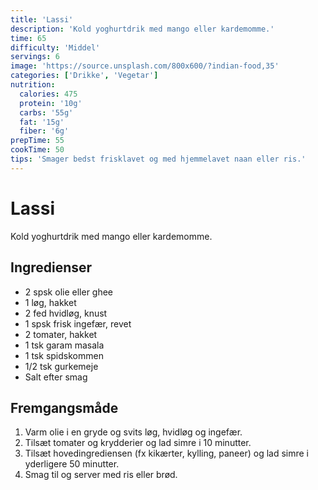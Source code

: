 ```yaml
---
title: 'Lassi'
description: 'Kold yoghurtdrik med mango eller kardemomme.'
time: 65
difficulty: 'Middel'
servings: 6
image: 'https://source.unsplash.com/800x600/?indian-food,35'
categories: ['Drikke', 'Vegetar']
nutrition:
  calories: 475
  protein: '10g'
  carbs: '55g'
  fat: '15g'
  fiber: '6g'
prepTime: 55
cookTime: 50
tips: 'Smager bedst frisklavet og med hjemmelavet naan eller ris.'
---
```


# Lassi

Kold yoghurtdrik med mango eller kardemomme.

## Ingredienser

- 2 spsk olie eller ghee  
- 1 løg, hakket  
- 2 fed hvidløg, knust  
- 1 spsk frisk ingefær, revet  
- 2 tomater, hakket  
- 1 tsk garam masala  
- 1 tsk spidskommen  
- 1/2 tsk gurkemeje  
- Salt efter smag

## Fremgangsmåde

1. Varm olie i en gryde og svits løg, hvidløg og ingefær.
2. Tilsæt tomater og krydderier og lad simre i 10 minutter.
3. Tilsæt hovedingrediensen (fx kikærter, kylling, paneer) og lad simre i yderligere 50 minutter.
4. Smag til og server med ris eller brød.
